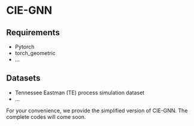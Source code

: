 # CIE-GNN
<!-- Casual Inference-Enabled Graph Neural Networks for Generalized Fault Diagnosis in Industrial IoT System --->
## Requirements 
- Pytorch
- torch_geometric
- ...
## Datasets
- Tennessee Eastman (TE) process simulation dataset
- ...

For your convenience, we provide the simplified version of CIE-GNN. The complete codes will come soon.
